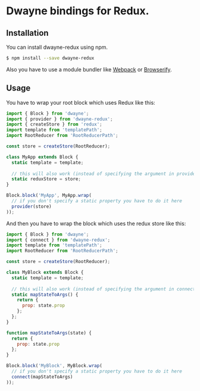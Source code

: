 # Dwayne bindings for Redux.

## Installation

You can install dwayne-redux using npm.

```bash
$ npm install --save dwayne-redux
```

Also you have to use a module bundler like [Webpack](http://webpack.github.io/ "Webpack")
or [Browserify](http://browserify.org/ "Browserify").

## Usage

You have to wrap your root block which uses Redux like this:

```javascript
import { Block } from 'dwayne';
import { provider } from 'dwayne-redux';
import { createStore } from 'redux';
import template from 'templatePath';
import RootReducer from 'RootReducerPath';

const store = createStore(RootReducer);

class MyApp extends Block {
  static template = template;
  
  // this will also work (instead of specifying the argument in provider):
  static reduxStore = store;
}

Block.block('MyApp', MyApp.wrap(
  // if you don't specify a static property you have to do it here
  provider(store)
));
```

And then you have to wrap the block which uses the redux store like this:

```javascript
import { Block } from 'dwayne';
import { connect } from 'dwayne-redux';
import template from 'templatePath';
import RootReducer from 'RootReducerPath';

const store = createStore(RootReducer);

class MyBlock extends Block {
  static template = template;
  
  // this will also work (instead of specifying the argument in connect):
  static mapStateToArgs() {
    return {
      prop: state.prop
    };
  };
}

function mapStateToArgs(state) {
  return {
    prop: state.prop
  };
}

Block.block('MyBlock', MyBlock.wrap(
  // if you don't specify a static property you have to do it here
  connect(mapStateToArgs)
));
```
